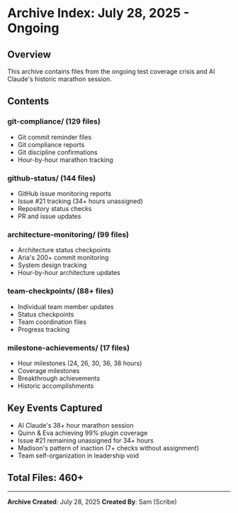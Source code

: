 # Archive Index: July 28, 2025 - Ongoing

## Overview
This archive contains files from the ongoing test coverage crisis and AI Claude's historic marathon session.

## Contents

### git-compliance/ (129 files)
- Git commit reminder files
- Git compliance reports
- Git discipline confirmations
- Hour-by-hour marathon tracking

### github-status/ (144 files)
- GitHub issue monitoring reports
- Issue #21 tracking (34+ hours unassigned)
- Repository status checks
- PR and issue updates

### architecture-monitoring/ (99 files)
- Architecture status checkpoints
- Aria's 200+ commit monitoring
- System design tracking
- Hour-by-hour architecture updates

### team-checkpoints/ (88+ files)
- Individual team member updates
- Status checkpoints
- Team coordination files
- Progress tracking

### milestone-achievements/ (17 files)
- Hour milestones (24, 26, 30, 36, 38 hours)
- Coverage milestones
- Breakthrough achievements
- Historic accomplishments

## Key Events Captured
- AI Claude's 38+ hour marathon session
- Quinn & Eva achieving 99% plugin coverage
- Issue #21 remaining unassigned for 34+ hours
- Madison's pattern of inaction (7+ checks without assignment)
- Team self-organization in leadership void

## Total Files: 460+

---
**Archive Created**: July 28, 2025
**Created By**: Sam (Scribe)